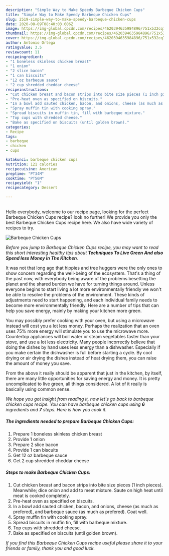 ```yaml
---
description: "Simple Way to Make Speedy Barbeque Chicken Cups"
title: "Simple Way to Make Speedy Barbeque Chicken Cups"
slug: 2519-simple-way-to-make-speedy-barbeque-chicken-cups
date: 2020-08-09T08:40:03.606Z
image: https://img-global.cpcdn.com/recipes/4620394635984896/751x532cq70/barbeque-chicken-cups-recipe-main-photo.jpg
thumbnail: https://img-global.cpcdn.com/recipes/4620394635984896/751x532cq70/barbeque-chicken-cups-recipe-main-photo.jpg
cover: https://img-global.cpcdn.com/recipes/4620394635984896/751x532cq70/barbeque-chicken-cups-recipe-main-photo.jpg
author: Antonio Ortega
ratingvalue: 3.5
reviewcount: 11
recipeingredient:
- "1 boneless skinless chicken breast"
- "1 onion"
- "2 slice bacon"
- "1 can biscuits"
- "12 oz barbeque sauce"
- "2 cup shredded cheddar cheese"
recipeinstructions:
- "Cut chicken breast and bacon strips into bite size pieces (1 inch pieces). Meanwhile; dice onion and add to meat mixture. Saute on high heat until meat is cooked completely."
- "Pre-heat oven as specified on biscuits."
- "In a bowl add sauted chicken, bacon, and onions, cheese (as much as prefered), and barbeque sauce (as much as prefered). Coat well."
- "Spray muffin tin with cooking spray."
- "Spread biscuits in muffin tin, fill with barbeque mixture."
- "Top cups with shredded cheese."
- "Bake as specified on biscuits (until golden brown)."
categories:
- Recipe
tags:
- barbeque
- chicken
- cups

katakunci: barbeque chicken cups 
nutrition: 121 calories
recipecuisine: American
preptime: "PT34M"
cooktime: "PT56M"
recipeyield: "1"
recipecategory: Dessert

---
```

<br>
Hello everybody, welcome to our recipe page, looking for the perfect Barbeque Chicken Cups recipe? look no further! We provide you only the best Barbeque Chicken Cups recipe here. We also have wide variety of recipes to try.
<br>


![Barbeque Chicken Cups](https://img-global.cpcdn.com/recipes/4620394635984896/751x532cq70/barbeque-chicken-cups-recipe-main-photo.jpg)

<i>Before you jump to Barbeque Chicken Cups recipe, you may want to read this short interesting healthy tips about 
<strong>Techniques To Live Green And also Spend less Money In The Kitchen</strong>.</i>
</br>

It was not that long ago that hippies and tree huggers were the only ones to show concern regarding the well-being of the ecosystem. That's a thing of the past now, with everybody being aware of the problems besetting the planet and the shared burden we have for turning things around. Unless everyone begins to start living a lot more environmentally friendly we won't be able to resolve the problems of the environment. These kinds of adjustments need to start happening, and each individual family needs to become more environmentally friendly. Here are a number of tips that can help you save energy, mainly by making your kitchen more green.

You may possibly prefer cooking with your oven, but using a microwave instead will cost you a lot less money. Perhaps the realization that an oven uses 75% more energy will stimulate you to use the microwave more. Countertop appliances will boil water or steam vegetables faster than your stove, and use a lot less electricity. Many people incorrectly believe that doing the dishes by hand uses less energy than a dishwasher. Especially if you make certain the dishwasher is full before starting a cycle. By cool drying or air drying the dishes instead of heat drying them, you can raise the amount of money you save.

From the above it really should be apparent that just in the kitchen, by itself, there are many little opportunities for saving energy and money. It is pretty uncomplicated to live green, all things considered. A lot of it really is basically using common sense.


<i>We hope you got insight from reading it, now let's go back to barbeque chicken cups recipe. You can have barbeque chicken cups using <strong>6</strong> ingredients and <strong>7</strong> steps. Here is how you cook it.
</i>

##### The ingredients needed to prepare Barbeque Chicken Cups:

1. Prepare 1 boneless skinless chicken breast
1. Provide 1 onion
1. Prepare 2 slice bacon
1. Provide 1 can biscuits
1. Get 12 oz barbeque sauce
1. Get 2 cup shredded cheddar cheese


##### Steps to make Barbeque Chicken Cups:

1. Cut chicken breast and bacon strips into bite size pieces (1 inch pieces). Meanwhile; dice onion and add to meat mixture. Saute on high heat until meat is cooked completely.
1. Pre-heat oven as specified on biscuits.
1. In a bowl add sauted chicken, bacon, and onions, cheese (as much as prefered), and barbeque sauce (as much as prefered). Coat well.
1. Spray muffin tin with cooking spray.
1. Spread biscuits in muffin tin, fill with barbeque mixture.
1. Top cups with shredded cheese.
1. Bake as specified on biscuits (until golden brown).


<i>If you find this Barbeque Chicken Cups recipe useful please share it to your friends or family, thank you and good luck.</i>
